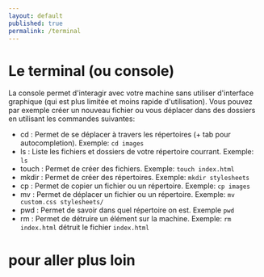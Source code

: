 ```yaml
---
layout: default
published: true
permalink: /terminal
---
```


# Le terminal (ou console)

La console permet d'interagir avec votre machine sans utiliser d'interface graphique (qui est plus limitée et moins rapide d'utilisation). Vous pouvez par exemple créer un nouveau fichier ou vous déplacer dans des dossiers en utilisant les commandes suivantes:

- cd : Permet de se déplacer à travers les répertoires (+ tab pour autocompletion). Exemple: ``` cd images ```
- ls : Liste les fichiers et dossiers de votre répertoire courrant. Exemple: ``` ls ```
- touch : Permet de créer des fichiers. Exemple: ``` touch index.html ```
- mkdir : Permet de créer des répertoires. Exemple: ``` mkdir stylesheets ```
- cp : Permet de copier un fichier ou un répertoire. Exemple: ``` cp images ```
- mv : Permet de déplacer un fichier ou un répertoire. Exemple: ``` mv custom.css stylesheets/ ```
- pwd : Permet de savoir dans quel répertoire on est. Exemple ``` pwd ```
- rm : Permet de détruire un élément sur la machine. Exemple: ``` rm index.html ``` détruit le fichier ``` index.html ```

# pour aller plus loin
